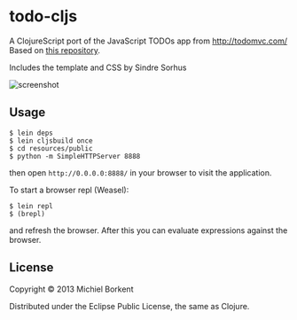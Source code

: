 # todo-cljs

A ClojureScript port of the JavaScript TODOs app from http://todomvc.com/
Based on [this repository](https://github.com/dfuenzalida/todo-cljs).

Includes the template and CSS by Sindre Sorhus

![screenshot](http://4.bp.blogspot.com/-s3FkdftKDzo/US_LtUoKnGI/AAAAAAAAEKw/-WupdgyHRUs/s1600/todos-cljs.png)

## Usage

```
$ lein deps
$ lein cljsbuild once
$ cd resources/public
$ python -m SimpleHTTPServer 8888
```

then open `http://0.0.0.0:8888/` in your browser to visit the application.

To start a browser repl (Weasel):

```
$ lein repl
$ (brepl)
```

and refresh the browser. After this you can evaluate expressions against the browser.


## License

Copyright © 2013 Michiel Borkent

Distributed under the Eclipse Public License, the same as Clojure.
